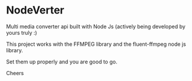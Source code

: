 ﻿# NodeVerter


 Multi media converter api built with Node Js (actively being developed by yours truly :)
 
 This project works with the FFMPEG library and the fluent-ffmpeg node js library.
 
 Set them up properly and you are good to go.
 
 Cheers
